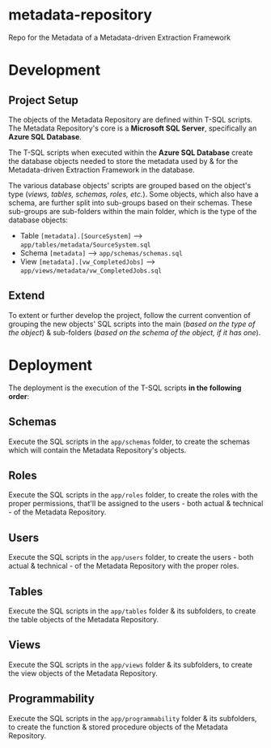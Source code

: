 # metadata-repository
Repo for the Metadata of a Metadata-driven Extraction Framework

# Development

## Project Setup
The objects of the Metadata Repository are defined within T-SQL scripts. The Metadata Repository's core is a __Microsoft SQL Server__, specifically an __Azure SQL Database__.

The T-SQL scripts when executed within the __Azure SQL Database__ create the database objects needed to store the metadata used by & for the Metadata-driven Extraction Framework in the database.

The various database objects' scripts are grouped based on the object's type (_views, tables, schemas, roles, etc._). Some objects, which also have a schema, are further split into sub-groups based on their schemas. These sub-groups are sub-folders within the main folder, which is the type of the database objects:
 - Table `[metadata].[SourceSystem]` --> `app/tables/metadata/SourceSystem.sql`
 - Schema `[metadata]` --> `app/schemas/schemas.sql`
 - View `[metadata].[vw_CompletedJobs]` --> `app/views/metadata/vw_CompletedJobs.sql`

## Extend
To extent or further develop the project, follow the current convention of grouping the new objects' SQL scripts into the main (_based on the type of the object_) & sub-folders (_based on the schema of the object, if it has one_).

# Deployment
The deployment is the execution of the T-SQL scripts __in the following order__:

## Schemas
Execute the SQL scripts in the `app/schemas` folder, to create the schemas which will contain the Metadata Repository's objects.

## Roles
Execute the SQL scripts in the `app/roles` folder, to create the roles with the proper permissions, that'll be assigned to the users - both actual & technical - of the Metadata Repository.

## Users
Execute the SQL scripts in the `app/users` folder, to create the users - both actual & technical - of the Metadata Repository with the proper roles.

## Tables
Execute the SQL scripts in the `app/tables` folder & its subfolders, to create the table objects of the Metadata Repository.

## Views
Execute the SQL scripts in the `app/views` folder & its subfolders, to create the view objects of the Metadata Repository.

## Programmability
Execute the SQL scripts in the `app/programmability` folder & its subfolders, to create the function & stored procedure objects of the Metadata Repository.